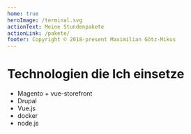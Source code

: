 ```yaml
---
home: true
heroImage: /terminal.svg
actionText: Meine Stundenpakete
actionLink: /pakete/
footer: Copyright © 2018-present Maximilian Götz-Mikus
---
```

# Technologien die Ich einsetze

* Magento + vue-storefront
* Drupal
* Vue.js
* docker
* node.js
